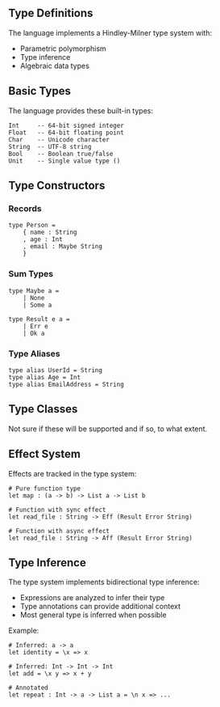 ## Type Definitions

The language implements a Hindley-Milner type system with:
- Parametric polymorphism
- Type inference
- Algebraic data types

## Basic Types

The language provides these built-in types:

```
Int     -- 64-bit signed integer
Float   -- 64-bit floating point
Char    -- Unicode character
String  -- UTF-8 string
Bool    -- Boolean true/false
Unit    -- Single value type ()
```

## Type Constructors

### Records

```
type Person = 
    { name : String
    , age : Int
    , email : Maybe String
    }
```

### Sum Types

```
type Maybe a =
    | None
    | Some a

type Result e a =
    | Err e
    | Ok a
```

### Type Aliases

```
type alias UserId = String
type alias Age = Int
type alias EmailAddress = String
```

## Type Classes

Not sure if these will be supported and if so, to what extent.

## Effect System

Effects are tracked in the type system:

```
# Pure function type
let map : (a -> b) -> List a -> List b

# Function with sync effect
let read_file : String -> Eff (Result Error String)

# Function with async effect
let read_file : String -> Aff (Result Error String)
```

## Type Inference

The type system implements bidirectional type inference:
- Expressions are analyzed to infer their type
- Type annotations can provide additional context
- Most general type is inferred when possible

Example:
```
# Inferred: a -> a
let identity = \x => x

# Inferred: Int -> Int -> Int 
let add = \x y => x + y

# Annotated
let repeat : Int -> a -> List a = \n x => ...
```
